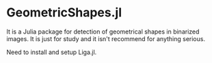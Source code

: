 # GeometricShapes.jl


It is a Julia package for detection of geometrical shapes in binarized images. It is just for study and it isn't recommend for anything serious. 

Need to install and setup Liga.jl. 
